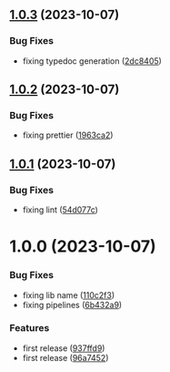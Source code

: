 ## [1.0.3](https://github.com/codibre/get-safe-instance/compare/v1.0.2...v1.0.3) (2023-10-07)


### Bug Fixes

* fixing typedoc generation ([2dc8405](https://github.com/codibre/get-safe-instance/commit/2dc8405bd59d10443c76daded1549d06c4ad5ba0))

## [1.0.2](https://github.com/codibre/get-safe-instance/compare/v1.0.1...v1.0.2) (2023-10-07)


### Bug Fixes

* fixing prettier ([1963ca2](https://github.com/codibre/get-safe-instance/commit/1963ca2f8250b0f1b6d3383c7087db97c54b7d41))

## [1.0.1](https://github.com/codibre/get-safe-instance/compare/v1.0.0...v1.0.1) (2023-10-07)


### Bug Fixes

* fixing lint ([54d077c](https://github.com/codibre/get-safe-instance/commit/54d077c6b1bd65f2131fa77d6825f7409a0a239e))

# 1.0.0 (2023-10-07)


### Bug Fixes

* fixing lib name ([110c2f3](https://github.com/codibre/get-safe-instance/commit/110c2f3dafbcdaf0630b25108345884fed9d2509))
* fixing pipelines ([6b432a9](https://github.com/codibre/get-safe-instance/commit/6b432a97246ff4ad5d1d0f6c8d1965fd8129355b))


### Features

* first release ([937ffd9](https://github.com/codibre/get-safe-instance/commit/937ffd90ab5c4f6bbde1055e78fbe382ad969281))
* first release ([96a7452](https://github.com/codibre/get-safe-instance/commit/96a7452e45f642991094f66821b1b6ea8d58f40f))
